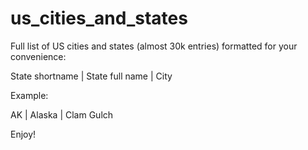 us_cities_and_states
====================

Full list of US cities and states (almost 30k entries) formatted for your convenience:

State shortname | State full name | City

Example:

AK | Alaska | Clam Gulch 

Enjoy!

